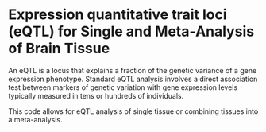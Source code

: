 # Expression quantitative trait loci (eQTL) for Single and Meta-Analysis of Brain Tissue       
                  
An eQTL is a locus that explains a fraction of the genetic variance of a gene expression phenotype. Standard eQTL analysis involves a direct association test between markers of genetic variation with gene expression levels typically measured in tens or hundreds of individuals.                 
                           
This code allows for eQTL analysis of single tissue or combining tissues into a meta-analysis.                                 
               
          
                  
      
  
   
   
